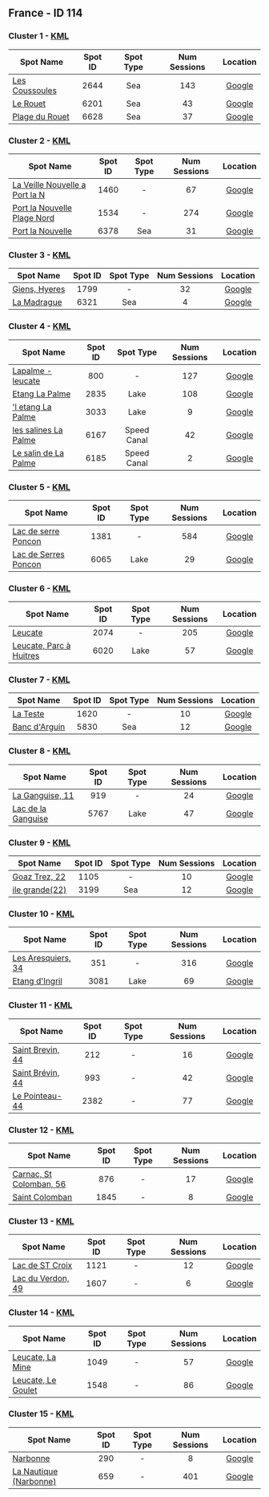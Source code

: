 ## France - ID 114

### Cluster 1 - [KML](1.kml)

| Spot Name | Spot ID | Spot Type | Num Sessions | Location |
| --------- | :-----: | :-------: | :----------: | :------: |
| [Les Coussoules](https://www.gps-speedsurfing.com/mygps.aspx?mnu=spotsearch&val=2644.md) | 2644 | Sea | 143| [Google](https://www.google.com/maps/search/?api=1&query=42.97157624,3.048555519)
| [Le Rouet](https://www.gps-speedsurfing.com/mygps.aspx?mnu=spotsearch&val=6201.md) | 6201 | Sea | 43| [Google](https://www.google.com/maps/search/?api=1&query=42.96956022,3.047621592)
| [Plage du Rouet](https://www.gps-speedsurfing.com/mygps.aspx?mnu=spotsearch&val=6628.md) | 6628 | Sea | 37| [Google](https://www.google.com/maps/search/?api=1&query=42.97217469,3.048254968)

### Cluster 2 - [KML](2.kml)

| Spot Name | Spot ID | Spot Type | Num Sessions | Location |
| --------- | :-----: | :-------: | :----------: | :------: |
| [La Veille Nouvelle a Port la N](https://www.gps-speedsurfing.com/mygps.aspx?mnu=spotsearch&val=1460.md) | 1460 | - | 67| [Google](https://www.google.com/maps/search/?api=1&query=43.04536415,3.080497066)
| [Port la Nouvelle Plage Nord](https://www.gps-speedsurfing.com/mygps.aspx?mnu=spotsearch&val=1534.md) | 1534 | - | 274| [Google](https://www.google.com/maps/search/?api=1&query=43.04406924,3.078562238)
| [Port la Nouvelle](https://www.gps-speedsurfing.com/mygps.aspx?mnu=spotsearch&val=6378.md) | 6378 | Sea | 31| [Google](https://www.google.com/maps/search/?api=1&query=43.04281921,3.080570098)

### Cluster 3 - [KML](3.kml)

| Spot Name | Spot ID | Spot Type | Num Sessions | Location |
| --------- | :-----: | :-------: | :----------: | :------: |
| [Giens, Hyeres](https://www.gps-speedsurfing.com/mygps.aspx?mnu=spotsearch&val=1799.md) | 1799 | - | 32| [Google](https://www.google.com/maps/search/?api=1&query=43.05698173,6.123619502)
| [La Madrague](https://www.gps-speedsurfing.com/mygps.aspx?mnu=spotsearch&val=6321.md) | 6321 | Sea | 4| [Google](https://www.google.com/maps/search/?api=1&query=43.05701687,6.127660385)

### Cluster 4 - [KML](4.kml)

| Spot Name | Spot ID | Spot Type | Num Sessions | Location |
| --------- | :-----: | :-------: | :----------: | :------: |
| [Lapalme - leucate](https://www.gps-speedsurfing.com/mygps.aspx?mnu=spotsearch&val=800.md) | 800 | - | 127| [Google](https://www.google.com/maps/search/?api=1&query=42.96528128,3.007779591)
| [Etang La Palme](https://www.gps-speedsurfing.com/mygps.aspx?mnu=spotsearch&val=2835.md) | 2835 | Lake | 108| [Google](https://www.google.com/maps/search/?api=1&query=42.96739461,3.016201152)
| ['l etang La Palme](https://www.gps-speedsurfing.com/mygps.aspx?mnu=spotsearch&val=3033.md) | 3033 | Lake | 9| [Google](https://www.google.com/maps/search/?api=1&query=42.97044855,3.01457655)
| [les salines La Palme](https://www.gps-speedsurfing.com/mygps.aspx?mnu=spotsearch&val=6167.md) | 6167 | Speed Canal | 42| [Google](https://www.google.com/maps/search/?api=1&query=42.96693221,3.021794985)
| [Le salin de La Palme](https://www.gps-speedsurfing.com/mygps.aspx?mnu=spotsearch&val=6185.md) | 6185 | Speed Canal | 2| [Google](https://www.google.com/maps/search/?api=1&query=42.96898708,3.022301397)

### Cluster 5 - [KML](5.kml)

| Spot Name | Spot ID | Spot Type | Num Sessions | Location |
| --------- | :-----: | :-------: | :----------: | :------: |
| [Lac de serre Poncon](https://www.gps-speedsurfing.com/mygps.aspx?mnu=spotsearch&val=1381.md) | 1381 | - | 584| [Google](https://www.google.com/maps/search/?api=1&query=44.53506078,6.425838985)
| [Lac de Serres Poncon](https://www.gps-speedsurfing.com/mygps.aspx?mnu=spotsearch&val=6065.md) | 6065 | Lake | 29| [Google](https://www.google.com/maps/search/?api=1&query=44.53731028,6.433295665)

### Cluster 6 - [KML](6.kml)

| Spot Name | Spot ID | Spot Type | Num Sessions | Location |
| --------- | :-----: | :-------: | :----------: | :------: |
| [Leucate](https://www.gps-speedsurfing.com/mygps.aspx?mnu=spotsearch&val=2074.md) | 2074 | - | 205| [Google](https://www.google.com/maps/search/?api=1&query=42.87359469,3.035049894)
| [Leucate, Parc à Huitres](https://www.gps-speedsurfing.com/mygps.aspx?mnu=spotsearch&val=6020.md) | 6020 | Lake | 57| [Google](https://www.google.com/maps/search/?api=1&query=42.87614273,3.030062756)

### Cluster 7 - [KML](7.kml)

| Spot Name | Spot ID | Spot Type | Num Sessions | Location |
| --------- | :-----: | :-------: | :----------: | :------: |
| [La Teste](https://www.gps-speedsurfing.com/mygps.aspx?mnu=spotsearch&val=1620.md) | 1620 | - | 10| [Google](https://www.google.com/maps/search/?api=1&query=44.56132004,-1.24618359)
| [Banc d'Arguin](https://www.gps-speedsurfing.com/mygps.aspx?mnu=spotsearch&val=5830.md) | 5830 | Sea | 12| [Google](https://www.google.com/maps/search/?api=1&query=44.5628733,-1.245205086)

### Cluster 8 - [KML](8.kml)

| Spot Name | Spot ID | Spot Type | Num Sessions | Location |
| --------- | :-----: | :-------: | :----------: | :------: |
| [La Ganguise, 11](https://www.gps-speedsurfing.com/mygps.aspx?mnu=spotsearch&val=919.md) | 919 | - | 24| [Google](https://www.google.com/maps/search/?api=1&query=43.3263005,1.7931719)
| [Lac de la Ganguise](https://www.gps-speedsurfing.com/mygps.aspx?mnu=spotsearch&val=5767.md) | 5767 | Lake | 47| [Google](https://www.google.com/maps/search/?api=1&query=43.32456833,1.795994752)

### Cluster 9 - [KML](9.kml)

| Spot Name | Spot ID | Spot Type | Num Sessions | Location |
| --------- | :-----: | :-------: | :----------: | :------: |
| [Goaz Trez, 22](https://www.gps-speedsurfing.com/mygps.aspx?mnu=spotsearch&val=1105.md) | 1105 | - | 10| [Google](https://www.google.com/maps/search/?api=1&query=48.7909085,-3.585154)
| [ile grande(22)](https://www.gps-speedsurfing.com/mygps.aspx?mnu=spotsearch&val=3199.md) | 3199 | Sea | 12| [Google](https://www.google.com/maps/search/?api=1&query=48.79281192,-3.574208731)

### Cluster 10 - [KML](10.kml)

| Spot Name | Spot ID | Spot Type | Num Sessions | Location |
| --------- | :-----: | :-------: | :----------: | :------: |
| [Les Aresquiers, 34](https://www.gps-speedsurfing.com/mygps.aspx?mnu=spotsearch&val=351.md) | 351 | - | 316| [Google](https://www.google.com/maps/search/?api=1&query=43.44524001,3.788344074)
| [Etang d'Ingril](https://www.gps-speedsurfing.com/mygps.aspx?mnu=spotsearch&val=3081.md) | 3081 | Lake | 69| [Google](https://www.google.com/maps/search/?api=1&query=43.44418713,3.785102192)

### Cluster 11 - [KML](11.kml)

| Spot Name | Spot ID | Spot Type | Num Sessions | Location |
| --------- | :-----: | :-------: | :----------: | :------: |
| [Saint Brevin, 44](https://www.gps-speedsurfing.com/mygps.aspx?mnu=spotsearch&val=212.md) | 212 | - | 16| [Google](https://www.google.com/maps/search/?api=1&query=47.228555,-2.183042456)
| [Saint Brévin, 44](https://www.gps-speedsurfing.com/mygps.aspx?mnu=spotsearch&val=993.md) | 993 | - | 42| [Google](https://www.google.com/maps/search/?api=1&query=47.2310157,-2.1836632)
| [Le Pointeau-44](https://www.gps-speedsurfing.com/mygps.aspx?mnu=spotsearch&val=2382.md) | 2382 | - | 77| [Google](https://www.google.com/maps/search/?api=1&query=47.23142453,-2.182995969)

### Cluster 12 - [KML](12.kml)

| Spot Name | Spot ID | Spot Type | Num Sessions | Location |
| --------- | :-----: | :-------: | :----------: | :------: |
| [Carnac, St Colomban, 56](https://www.gps-speedsurfing.com/mygps.aspx?mnu=spotsearch&val=876.md) | 876 | - | 17| [Google](https://www.google.com/maps/search/?api=1&query=47.56724251,-3.103446054)
| [Saint Colomban](https://www.gps-speedsurfing.com/mygps.aspx?mnu=spotsearch&val=1845.md) | 1845 | - | 8| [Google](https://www.google.com/maps/search/?api=1&query=47.56102575,-3.09882695)

### Cluster 13 - [KML](13.kml)

| Spot Name | Spot ID | Spot Type | Num Sessions | Location |
| --------- | :-----: | :-------: | :----------: | :------: |
| [Lac de ST Croix](https://www.gps-speedsurfing.com/mygps.aspx?mnu=spotsearch&val=1121.md) | 1121 | - | 12| [Google](https://www.google.com/maps/search/?api=1&query=43.77273317,6.196426244)
| [Lac du Verdon, 49](https://www.gps-speedsurfing.com/mygps.aspx?mnu=spotsearch&val=1607.md) | 1607 | - | 6| [Google](https://www.google.com/maps/search/?api=1&query=43.773501,6.204173)

### Cluster 14 - [KML](14.kml)

| Spot Name | Spot ID | Spot Type | Num Sessions | Location |
| --------- | :-----: | :-------: | :----------: | :------: |
| [Leucate, La Mine](https://www.gps-speedsurfing.com/mygps.aspx?mnu=spotsearch&val=1049.md) | 1049 | - | 57| [Google](https://www.google.com/maps/search/?api=1&query=42.90909899,3.008104983)
| [Leucate, Le Goulet](https://www.gps-speedsurfing.com/mygps.aspx?mnu=spotsearch&val=1548.md) | 1548 | - | 86| [Google](https://www.google.com/maps/search/?api=1&query=42.90614921,3.013598241)

### Cluster 15 - [KML](15.kml)

| Spot Name | Spot ID | Spot Type | Num Sessions | Location |
| --------- | :-----: | :-------: | :----------: | :------: |
| [Narbonne](https://www.gps-speedsurfing.com/mygps.aspx?mnu=spotsearch&val=290.md) | 290 | - | 8| [Google](https://www.google.com/maps/search/?api=1&query=43.13355805,2.99753825)
| [La Nautique (Narbonne)](https://www.gps-speedsurfing.com/mygps.aspx?mnu=spotsearch&val=659.md) | 659 | - | 401| [Google](https://www.google.com/maps/search/?api=1&query=43.13551606,3.005256254)

